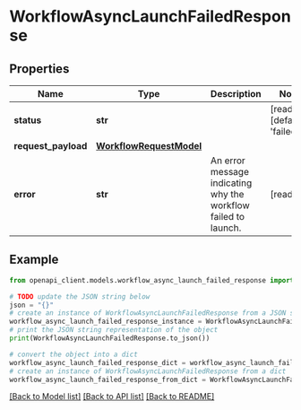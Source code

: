 # WorkflowAsyncLaunchFailedResponse



## Properties

Name | Type | Description | Notes
------------ | ------------- | ------------- | -------------
**status** | **str** |  | [readonly] [default to 'failed']
**request_payload** | [**WorkflowRequestModel**](WorkflowRequestModel.md) |  | 
**error** | **str** | An error message indicating why the workflow failed to launch. | [readonly] 

## Example

```python
from openapi_client.models.workflow_async_launch_failed_response import WorkflowAsyncLaunchFailedResponse

# TODO update the JSON string below
json = "{}"
# create an instance of WorkflowAsyncLaunchFailedResponse from a JSON string
workflow_async_launch_failed_response_instance = WorkflowAsyncLaunchFailedResponse.from_json(json)
# print the JSON string representation of the object
print(WorkflowAsyncLaunchFailedResponse.to_json())

# convert the object into a dict
workflow_async_launch_failed_response_dict = workflow_async_launch_failed_response_instance.to_dict()
# create an instance of WorkflowAsyncLaunchFailedResponse from a dict
workflow_async_launch_failed_response_from_dict = WorkflowAsyncLaunchFailedResponse.from_dict(workflow_async_launch_failed_response_dict)
```
[[Back to Model list]](../README.md#documentation-for-models) [[Back to API list]](../README.md#documentation-for-api-endpoints) [[Back to README]](../README.md)


